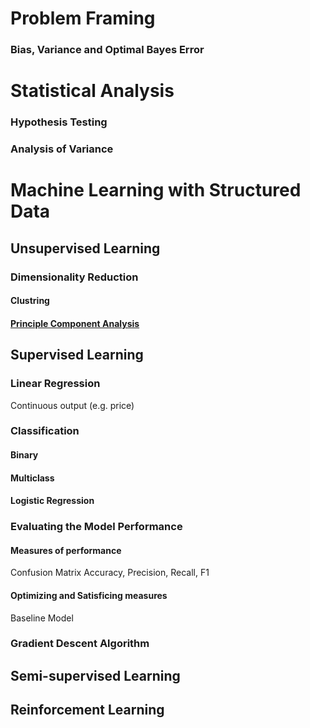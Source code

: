 # Problem Framing
### Bias, Variance and Optimal Bayes Error
# Statistical Analysis
### Hypothesis Testing
### Analysis of Variance

# Machine Learning with Structured Data

## Unsupervised Learning
### Dimensionality Reduction
#### Clustring
#### [Principle Component Analysis](https://github.com/DrUzair/MLSD/pca)
## Supervised Learning
### Linear Regression
Continuous output (e.g. price)
### Classification
#### Binary
#### Multiclass

#### Logistic Regression
### Evaluating the Model Performance
#### Measures of performance
Confusion Matrix
Accuracy, Precision, Recall, F1
#### Optimizing and Satisficing measures
Baseline Model
### Gradient Descent Algorithm

## Semi-supervised Learning

## Reinforcement Learning
